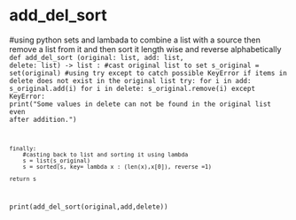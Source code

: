 # add_del_sort

#using python sets and lambada to combine a list with a source then remove a list from it and then sort it length wise and  reverse alphabetically
<code>
def add_del_sort (original: list, add: list, delete: list) -> list :
    #cast original list to set
    s_original = set(original)
    #using try except to catch possible KeyError if items in delete does not exist in the original list 
    try:
        for i in add:
            s_original.add(i)
        for i in delete:
            s_original.remove(i)
    except KeyError:
        print("Some values in delete can not be found in the original list even after addition.")
    
    finally:
        #casting back to list and sorting it using lambda 
        s = list(s_original)
        s = sorted(s, key= lambda x : (len(x),x[0]), reverse =1)
    
    return s

print(add_del_sort(original,add,delete))

</code>
